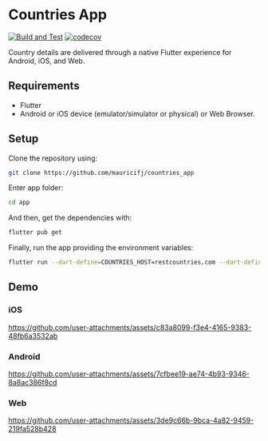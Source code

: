 # Countries App

[![Build and Test](https://github.com/Mauricifj/countries_app/actions/workflows/build.yml/badge.svg)](https://github.com/Mauricifj/countries_app/actions/workflows/build.yml)
[![codecov](https://codecov.io/github/Mauricifj/countries_app/branch/main/graph/badge.svg?token=JVCFETLO10)](https://codecov.io/github/Mauricifj/countries_app)

Country details are delivered through a native Flutter experience for Android, iOS, and Web.

## Requirements

- Flutter
- Android or iOS device (emulator/simulator or physical) or Web Browser.

## Setup

Clone the repository using:

```bash
git clone https://github.com/mauricifj/countries_app
```

Enter app folder:

```bash
cd app
```

And then, get the dependencies with:

```bash
flutter pub get
```

Finally, run the app providing the environment variables:

```bash
flutter run --dart-define=COUNTRIES_HOST=restcountries.com --dart-define=COUNTRIES_HOST_VERSION=3.1
```

## Demo

### iOS

https://github.com/user-attachments/assets/c83a8099-f3e4-4165-9383-48fb6a3532ab

### Android

https://github.com/user-attachments/assets/7cfbee19-ae74-4b93-9346-8a8ac386f8cd

### Web

https://github.com/user-attachments/assets/3de9c66b-9bca-4a82-9459-219fa528b428
